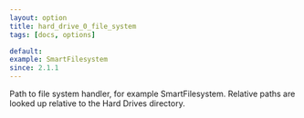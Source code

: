 ```yaml
---
layout: option
title: hard_drive_0_file_system
tags: [docs, options]

default:
example: SmartFilesystem
since: 2.1.1
---
```


Path to file system handler, for example SmartFilesystem. Relative paths
are looked up relative to the Hard Drives directory.
